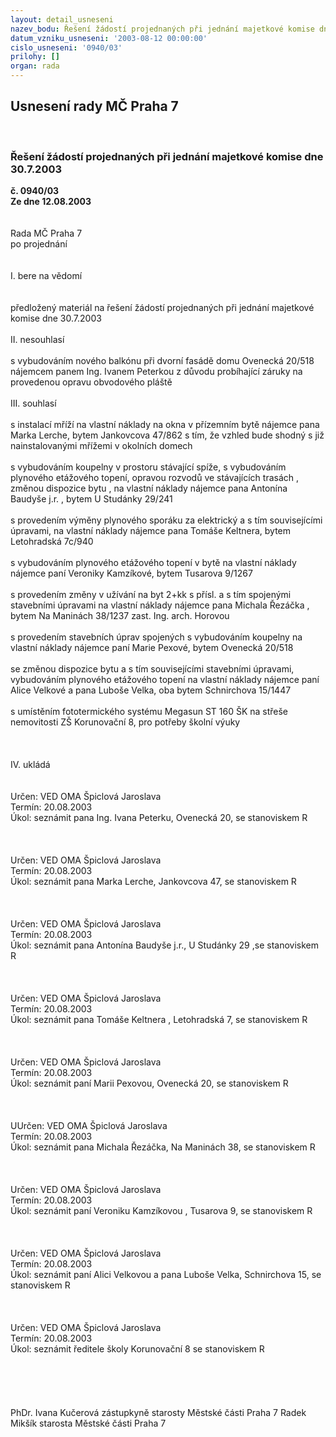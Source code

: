 ```yaml
---
layout: detail_usneseni
nazev_bodu: Řešení žádostí projednaných při jednání majetkové komise dne 30.7.2003
datum_vzniku_usneseni: '2003-08-12 00:00:00'
cislo_usneseni: '0940/03'
prilohy: []
organ: rada
---
```

<div id="ucUsn_pList" class="usn">
	<span><h2>Usnesení rady MČ Praha 7 </h2>
<br></span><div class="standBody">
<span><h3>Řešení žádostí projednaných při jednání majetkové komise dne 30.7.2003</h3></span><div class="center">
		<strong>č. 0940/03</strong><br>
	</div>
<div class="center">
		<strong>Ze dne 12.08.2003</strong><br><br>
	</div>
<br>Rada MČ Praha 7<br>po projednání<br><br><br>I.	bere na vědomí<br><br> <br>předložený materiál na řešení žádostí projednaných při jednání majetkové komise dne 30.7.2003<br><br>II.	nesouhlasí<br><br>s vybudováním nového balkónu při dvorní fasádě domu Ovenecká 20/518 nájemcem panem Ing. Ivanem Peterkou z důvodu probíhající záruky na provedenou opravu obvodového pláště<br><br>III.	souhlasí <br><br>s instalací mříží  na vlastní náklady  na okna v přízemním bytě nájemce pana Marka Lerche, bytem Jankovcova 47/862 s tím, že vzhled bude shodný s již nainstalovanými mřížemi v okolních domech<br><br>s vybudováním koupelny v prostoru stávající spíže, s vybudováním plynového etážového topení, opravou rozvodů ve stávajících trasách , změnou dispozice bytu , na vlastní náklady nájemce pana Antonína Baudyše j.r. , bytem U Studánky 29/241<br><br>s provedením výměny plynového sporáku za elektrický a s tím souvisejícími úpravami, na vlastní náklady nájemce pana Tomáše Keltnera, bytem Letohradská 7c/940<br><br>s vybudováním plynového etážového topení v bytě na vlastní náklady nájemce paní Veroniky Kamzíkové, bytem Tusarova 9/1267<br><br>s provedením změny v užívání na byt 2+kk s přísl. a s tím spojenými stavebními úpravami  na vlastní náklady nájemce pana Michala Řezáčka , bytem Na Maninách 38/1237 zast. Ing. arch. Horovou<br><br>s provedením stavebních úprav  spojených s vybudováním koupelny na vlastní náklady nájemce paní Marie Pexové, bytem Ovenecká 20/518<br><br>se změnou dispozice bytu a s tím souvisejícími stavebními úpravami, vybudováním plynového etážového topení na vlastní náklady nájemce paní Alice Velkové a pana Luboše Velka, oba bytem Schnirchova 15/1447<br><br>s umístěním fototermického systému Megasun ST 160 ŠK na střeše nemovitosti ZŠ Korunovační 8, pro potřeby školní výuky<br><br><br><br>IV.	ukládá <br> <br> <br>Určen:	VED OMA Špiclová Jaroslava<br>Termín: 20.08.2003<br>Úkol:	seznámit pana Ing. Ivana Peterku, Ovenecká 20, se stanoviskem R<br> <br><br> <br>Určen:	VED OMA Špiclová Jaroslava<br>Termín: 20.08.2003<br>Úkol:	seznámit pana Marka Lerche, Jankovcova 47, se stanoviskem R<br> <br><br> <br>Určen:	VED OMA Špiclová Jaroslava<br>Termín: 20.08.2003<br>Úkol:	seznámit pana Antonína Baudyše j.r., U Studánky 29 ,se stanoviskem R<br> <br><br> <br>Určen:	VED OMA Špiclová Jaroslava<br>Termín: 20.08.2003<br>Úkol:	seznámit pana Tomáše Keltnera , Letohradská 7, se stanoviskem R<br> <br><br> <br>Určen:	VED OMA Špiclová Jaroslava<br>Termín: 20.08.2003<br>Úkol:	seznámit paní Marii Pexovou, Ovenecká 20, se stanoviskem R<br> <br><br> <br>UUrčen:	VED OMA Špiclová Jaroslava<br>Termín: 20.08.2003<br>Úkol:	seznámit pana Michala Řezáčka, Na Maninách 38, se stanoviskem R<br> <br><br> <br>Určen:	VED OMA Špiclová Jaroslava<br>Termín: 20.08.2003<br>Úkol:	seznámit paní Veroniku Kamzíkovou , Tusarova 9, se stanoviskem R<br> <br><br> <br>Určen:	VED OMA Špiclová Jaroslava<br>Termín: 20.08.2003<br>Úkol:	seznámit paní Alici Velkovou a pana Luboše Velka, Schnirchova 15, se stanoviskem R<br> <br><br> <br>Určen:	VED OMA Špiclová Jaroslava<br>Termín: 20.08.2003<br>Úkol:	seznámit ředitele školy Korunovační 8 se stanoviskem R<br> <br><br><br> <br>	<br>PhDr. Ivana Kučerová zástupkyně starosty Městské části Praha 7	 Radek Mikšík starosta Městské části Praha 7<br>	<br><br>
</div>
</div>